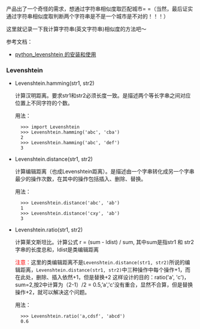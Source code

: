 产品出了一个奇怪的需求，想通过字符串相似度取匹配城市= =（当然，最后证实通过字符串相似度取判断两个字符串是不是一个城市是不对的！！！）

这里就记录一下我计算字符串(英文字符串)相似度的方法吧～

参考文档：

- [python_levenshtein 的安装和使用](https://www.jianshu.com/p/06370a33e1ee)

### **Levenshtein**

- Levenshtein.hamming(str1, str2)

	计算汉明距离。要求str1和str2必须长度一致。是描述两个等长字串之间对应位置上不同字符的个数。
	
	用法：

		>>> import Levenshtein     
		>>> Levenshtein.hamming('abc', 'cba')
		2
		>>> Levenshtein.hamming('abc', 'def')
		3

- Levenshtein.distance(str1, str2)

	计算编辑距离（也成Levenshtein距离）。是描述由一个字串转化成另一个字串最少的操作次数，在其中的操作包括插入、删除、替换。

	用法：

		>>> Levenshtein.distance('abc', 'ab')
		1
		>>> Levenshtein.distance('cxy', 'ab')
		3

- Levenshtein.ratio(str1, str2)
	
	计算莱文斯坦比。计算公式 r = (sum - ldist) / sum, 其中sum是指str1 和 str2 字串的长度总和，ldist是类编辑距离

	<font color="red">注意：</font>这里的类编辑距离不是`Levenshtein.distance(str1, str2)`所说的编辑距离，`Levenshtein.distance(str1, str2)`中三种操作中每个操作+1，而在此处，删除、插入依然+1，但是替换+2
	这样设计的目的：ratio('a', 'c')，sum=2,按2中计算为（2-1）/2 = 0.5,’a','c'没有重合，显然不合算，但是替换操作+2，就可以解决这个问题。

	用法：

		>>> Levenshtein.ratio('a,cdsf', 'abcd')		      
		0.6

<!-- ### **difflib** -->











































